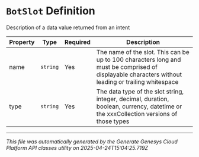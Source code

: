 # `BotSlot` Definition

Description of a data value returned from an intent

| Property | Type | Required | Description |
|----------|------|----------|-------------|
| name | `string` | Yes | The name of the slot. This can be up to 100 characters long and must be comprised of displayable characters without leading or trailing whitespace |
| type | `string` | Yes | The data type of the slot string, integer, decimal, duration, boolean, currency, datetime or the xxxCollection versions of those types |

---

*This file was automatically generated by the Generate Genesys Cloud Platform API classes utility on 2025-04-24T15:04:25.719Z*